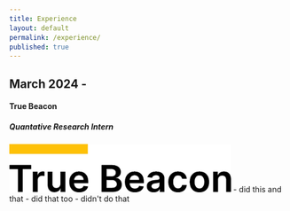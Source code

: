 ```yaml
---
title: Experience
layout: default
permalink: /experience/
published: true
---
```


## March 2024 - 
#### True Beacon
##### Quantative Research Intern 
<img src="/assets/images/TrueBeacon.png" width="400">
- did this and that
- did that too
- didn't do that
